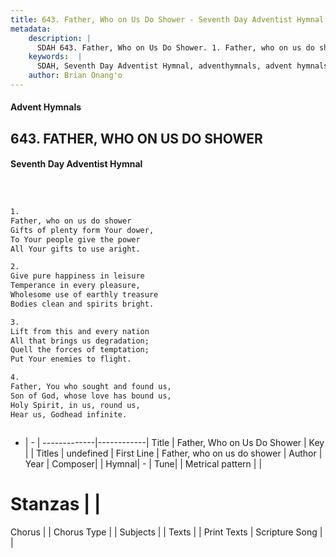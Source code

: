 ```yaml
---
title: 643. Father, Who on Us Do Shower - Seventh Day Adventist Hymnal
metadata:
    description: |
      SDAH 643. Father, Who on Us Do Shower. 1. Father, who on us do shower Gifts of plenty form Your dower, To Your people give the power All Your gifts to use aright.
    keywords:  |
      SDAH, Seventh Day Adventist Hymnal, adventhymnals, advent hymnals, Father, Who on Us Do Shower, Father, who on us do shower 
    author: Brian Onang'o
---
```


#### Advent Hymnals
## 643. FATHER, WHO ON US DO SHOWER
#### Seventh Day Adventist Hymnal

```txt



1.
Father, who on us do shower
Gifts of plenty form Your dower,
To Your people give the power
All Your gifts to use aright.

2.
Give pure happiness in leisure
Temperance in every pleasure,
Wholesome use of earthly treasure
Bodies clean and spirits bright.

3.
Lift from this and every nation
All that brings us degradation;
Quell the forces of temptation;
Put Your enemies to flight.

4.
Father, You who sought and found us,
Son of God, whose love has bound us,
Holy Spirit, in us, round us,
Hear us, Godhead infinite.



```

- |   -  |
-------------|------------|
Title | Father, Who on Us Do Shower |
Key |  |
Titles | undefined |
First Line | Father, who on us do shower |
Author | 
Year | 
Composer|  |
Hymnal|  - |
Tune|  |
Metrical pattern | |
# Stanzas |  |
Chorus |  |
Chorus Type |  |
Subjects |  |
Texts |  |
Print Texts | 
Scripture Song |  |
  
